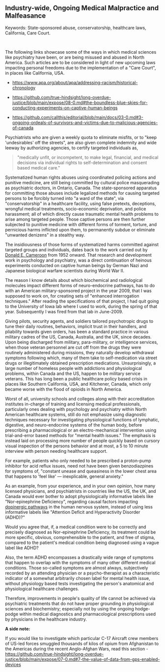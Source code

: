 ## Industry-wide, Ongoing Medical Malpractice and Malfeasance

Keywords: State-sponsored abuse, conservatorship, healthcare laws, California, Care Court.

<br>

The following links showcase some of the ways in which medical sciences like psychiatry have been, or are being misused and abused in North America. Such articles are to be considered in light of new upcoming laws impacting personal freedoms due to the implementation of a "Care Court", in places like California, USA. 

- https://www.apa.org/about/apa/addressing-racism/historical-chronology

- https://github.com/true-hindsight/long-overdue-justice/blob/main/expose/08-0.md#the-boundless-blue-skies-for-conducting-experiments-on-captive-human-beings

- https://github.com/callthis/editorial/blob/main/docs/03-0.md#3-ongoing-ordeals-of-survivors-and-victims-due-to-malicious-agencies-of-canada

Psychiatrists who are given a weekly quota to eliminate misfits, or to "keep 'undesirables' off the streets", are also given complete indemnity and wide leeway by authorizing agencies, to certify targeted individuals as, 

>"medically unfit, or incompetent, to make legal, financial, and medical decisions via individual rights to self-determination and consent based medical care." 

Systematized human rights abuses using coordinated policing actions and punitive medicine, are still being committed by cultural police masquerading as psychiatric doctors, in Ontario, Canada. The state-sponsored apparatus for committing those abuses include legalized methods for causing targeted persons to be forcibly turned into "a ward of the state", via "conservatorship" in a healthcare facility, using false pretexts, deceptions, wrongful medical treatments, socio-economic deprivation, and police harassment; all of which directly cause traumatic mental health problems to arise among targeted people. Those captive persons are then further subjected to punitive medicine with different forms of torment, torture, and pernicious harms inflicted upon them, to permanently subdue or eliminate "unwanted denizens" in a stealthy way.  

The insidiousness of those forms of systematized harms committed against targeted groups and individuals, dates back to the work carried out by [Donald E. Cameroon](https://en.wikipedia.org/wiki/Donald_Ewen_Cameron) from 1952 onward. That research and development work in psychology and psychiatry, was a direct continuation of heinous experiments conducted on captive human beings by German Nazi and Japanese biological warfare scientists during World War II. 

The reason I know details about which biochemical and radiological molecules impact different forms of neuro-endocrine pathways, has to do with an American military-sponsored project in the year 2009, that I was supposed to work on, for creating sets of "enhanced interrogation techniques." After reading the specifications of that project, I had quit going to the University of Iowa lab where I used to work, during the spring of that year. Subsequently I was fired from that lab in June-2009.

Giving pilots, security agents, and soldiers tailored psychotropic drugs to tune their daily routines, behaviors, implicit trust in their handlers, and pliability towards given orders, has been a standard practice in various military cadres of the US, Canada, Australia, and the UK, since decades. Upon being discharged from military, para-military, or intelligence services, when those veteran personnel are cut off from the drugs they were routinely administered during missions, they naturally develop withdrawal symptoms following which, many of them take to self-medication via street drugs or illegitimately obtained prescription medications. Unsurprisingly, a large number of homeless people with addictions and physiological problems, within Canada and the US, happen to be military service veterans. This has long been a public healthcare policy based crisis in places like Southern California, USA, and Kitchener, Canada, which only became worse with the flood of opioids in North America. 

Worst of all, university schools and colleges along with their accreditation institutes in-charge of training and licensing medical professionals, particularly ones dealing with psychology and psychiatry within North American healthcare systems, still do not emphasize using diagnostic techniques necessary for investigating physiological functions of lymphatic, digestive, and neuro-endocrine systems of the human body, before prescribing a pharmacological or an electro-mechanical intervention using trial-and-error based methods for "mental health issues." The emphasis is instead laid on processing more number of people quickly based on cursory visual inspection of the persons behavior and at most, a 5 to 10 minute interview with person needing healthcare support. 

For example, patients who only needed to be prescribed a proton-pump inhibitor for acid reflux issues, need not have been given benzodiazpines for symptoms of, "constant unease and queasiness in the lower chest area that happens to 'feel like' — inexplicable, general anxiety." 

As an example, from your experience, and in your own opinion, how many licensed physicians, and psychiatrists in countries like the US, the UK, and Canada would ever bother to adopt physiologically informative labels like "Nor-epinephrine Deficiency", regarding causal factors impacting [dopinergic pathways](https://en.wikipedia.org/wiki/Dopaminergic_pathways) in the human nervous system, instead of using less informative labels like "Attention Deficit and Hyperactivity Disorder (ADHD)?" 

Would you agree that, if, a medical condition were to be correctly and precisely diagnosed as Nor-epinephrine Deficiency, its treatment could be more specific, obvious, comprehensible to the patient, and free of stigma, compared to the patient's medical condition being diagnosed using a vague label like ADHD? 

Also, the term ADHD encompasses a drastically wide range of symptoms that happen to overlap with the symptoms of many other different medical conditions. Those so-called symptoms are almost always, subjectively recorded by an attending physician or a psycho-therapist as a characteristic indicator of a somewhat arbitrarily chosen label for mental health issue, without physiology based tests investigating the person's anatomical and physiological healthcare challenges.  

Therefore, improvements in people's quality of life cannot be achieved via psychiatric treatments that do not have proper grounding in physiological sciences and biochemistry; especially not by using the ongoing hodge-podge within medical diagnostics and pharmacological prescriptions used by physicians in the healthcare industry. 

**A side note:**

If you would like to investigate which particular C-17 Aircraft crew members of US-led forces smuggled thousands of kilos of opium from Afghanistan to the Americas during the recent Anglo-Afghan Wars, read this section - https://github.com/true-hindsight/long-overdue-justice/blob/main/expose/07-0.md#7-the-value-of-data-from-gps-enabled-devices 